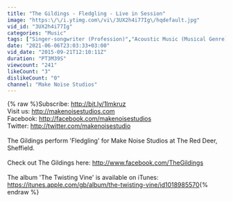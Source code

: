 ```yaml
---
title: "The Gildings - Fledgling - Live in Session"
image: "https:\/\/i.ytimg.com\/vi\/3UX2h4i77Ig\/hqdefault.jpg"
vid_id: "3UX2h4i77Ig"
categories: "Music"
tags: ["Singer-songwriter (Profession)","Acoustic Music (Musical Genre)","The Gildings"]
date: "2021-06-06T23:03:33+03:00"
vid_date: "2015-09-21T12:10:11Z"
duration: "PT3M39S"
viewcount: "241"
likeCount: "3"
dislikeCount: "0"
channel: "Make Noise Studios"
---
```

{% raw %}Subscribe: <a rel="nofollow" target="blank" href="http://bit.ly/1Imkruz">http://bit.ly/1Imkruz</a><br />Visit us: <a rel="nofollow" target="blank" href="http://makenoisestudios.com">http://makenoisestudios.com</a><br />Facebook: <a rel="nofollow" target="blank" href="http://facebook.com/makenoisestudios">http://facebook.com/makenoisestudios</a><br />Twitter: <a rel="nofollow" target="blank" href="http://twitter.com/makenoisestudio">http://twitter.com/makenoisestudio</a><br /><br />The Gildings perform 'Fledgling' for Make Noise Studios at The Red Deer, Sheffield. <br /><br />Check out The Gildings here: <a rel="nofollow" target="blank" href="http://www.facebook.com/TheGildings">http://www.facebook.com/TheGildings</a><br /><br />The album 'The Twisting Vine' is available on iTunes: <a rel="nofollow" target="blank" href="https://itunes.apple.com/gb/album/the-twisting-vine/id1018985570">https://itunes.apple.com/gb/album/the-twisting-vine/id1018985570</a>{% endraw %}
